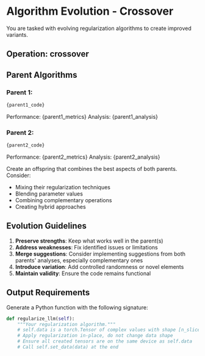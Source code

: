 # Algorithm Evolution - Crossover

You are tasked with evolving regularization algorithms to create improved variants.

## Operation: crossover

## Parent Algorithms

### Parent 1:

```python
{parent1_code}
```

Performance: {parent1_metrics}
Analysis: {parent1_analysis}

### Parent 2:

```python
{parent2_code}
```

Performance: {parent2_metrics}
Analysis: {parent2_analysis}

Create an offspring that combines the best aspects of both parents. Consider:

- Mixing their regularization techniques
- Blending parameter values
- Combining complementary operations
- Creating hybrid approaches

## Evolution Guidelines

1. **Preserve strengths**: Keep what works well in the parent(s)
2. **Address weaknesses**: Fix identified issues or limitations
3. **Merge suggestions**: Consider implementing suggestions from both parents' analyses, especially complementary ones
4. **Introduce variation**: Add controlled randomness or novel elements
5. **Maintain validity**: Ensure the code remains functional

## Output Requirements

Generate a Python function with the following signature:

```python
def regularize_llm(self):
    """Your regularization algorithm."""
    # self.data is a torch.Tensor of complex values with shape [n_slices, height, width]
    # Apply regularization in-place, do not change data shape
    # Ensure all created tensors are on the same device as self.data
    # Call self.set_data(data) at the end
```
